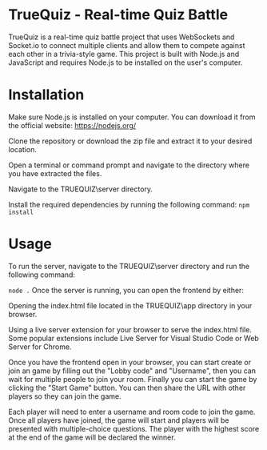 # TrueQuiz - Real-time Quiz Battle
TrueQuiz is a real-time quiz battle project that uses WebSockets and Socket.io
to connect multiple clients and allow them to compete against each other in a trivia-style game.
This project is built with Node.js and JavaScript and requires Node.js to be installed on the user's computer.

# Installation
Make sure Node.js is installed on your computer. You can download it from the official website: https://nodejs.org/

Clone the repository or download the zip file and extract it to your desired location.

Open a terminal or command prompt and navigate to the directory where you have extracted the files.

Navigate to the TRUEQUIZ\server directory.

Install the required dependencies by running the following command:
``npm install``

# Usage
To run the server, navigate to the TRUEQUIZ\server directory and run the following command:

``node .``
Once the server is running, you can open the frontend by either:

Opening the index.html file located in the TRUEQUIZ\app directory in your browser.

Using a live server extension for your browser to serve the index.html file. Some popular extensions include Live Server for Visual Studio Code or Web Server for Chrome.

Once you have the frontend open in your browser, you can start create or join an game by filling out the "Lobby code" and "Username", then you can wait for multiple people to join your room. Finally you can start the game by clicking the "Start Game" button. You can then share the URL with other players so they can join the game.

Each player will need to enter a username and room code to join the game. Once all players have joined, the game will start and players will be presented with multiple-choice questions. The player with the highest score at the end of the game will be declared the winner.

